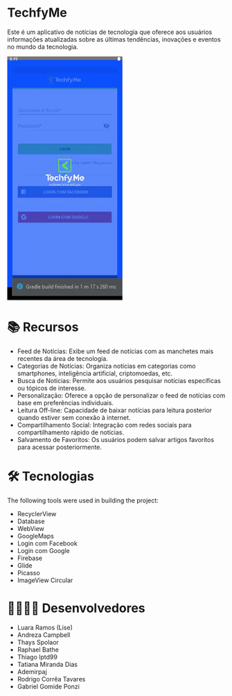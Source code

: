 # TechfyMe
Este é um aplicativo de notícias de tecnologia que oferece aos usuários informações atualizadas sobre as últimas tendências, inovações e eventos no mundo da tecnologia.

<img width= "266px" height="562px" src = "https://github.com/mobile02-2019/TechfyMe/blob/master/app/src/main/res/gif/gif_techfyme.gif">

# 📚 Recursos
- Feed de Notícias: Exibe um feed de notícias com as manchetes mais recentes da área de tecnologia.
- Categorias de Notícias: Organiza notícias em categorias como smartphones, inteligência artificial, criptomoedas, etc.
- Busca de Notícias: Permite aos usuários pesquisar notícias específicas ou tópicos de interesse.
- Personalização: Oferece a opção de personalizar o feed de notícias com base em preferências individuais.
- Leitura Off-line: Capacidade de baixar notícias para leitura posterior quando estiver sem conexão à internet.
- Compartilhamento Social: Integração com redes sociais para compartilhamento rápido de notícias.
- Salvamento de Favoritos: Os usuários podem salvar artigos favoritos para acessar posteriormente.

# 🛠 Tecnologias
The following tools were used in building the project:
- RecyclerView
- Database
- WebView
- GoogleMaps
- Login com Facebook
- Login com Google
- Firebase
- Glide
- Picasso
- ImageView Circular

# 👩‍💻👨‍💻 Desenvolvedores
- Luara Ramos (Lise)
- Andreza Campbell
- Thays Spolaor
- Raphael Bathe
- Thiago lptd99
- Tatiana Miranda Dias
- Ademirpaj
- Rodrigo Corrêa Tavares
- Gabriel Gomide Ponzi
